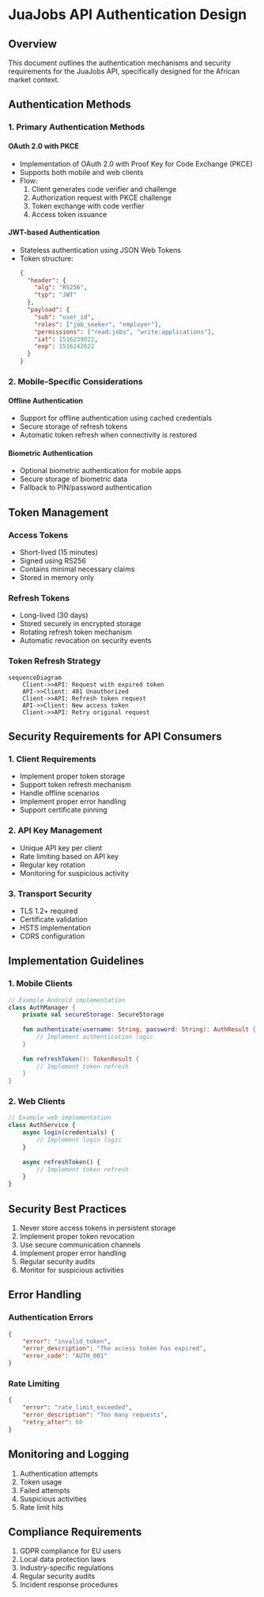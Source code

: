 
# JuaJobs API Authentication Design

## Overview
This document outlines the authentication mechanisms and security requirements for the JuaJobs API, specifically designed for the African market context.

## Authentication Methods

### 1. Primary Authentication Methods

#### OAuth 2.0 with PKCE
- Implementation of OAuth 2.0 with Proof Key for Code Exchange (PKCE)
- Supports both mobile and web clients
- Flow:
  1. Client generates code verifier and challenge
  2. Authorization request with PKCE challenge
  3. Token exchange with code verifier
  4. Access token issuance

#### JWT-based Authentication
- Stateless authentication using JSON Web Tokens
- Token structure:
  ```json
  {
    "header": {
      "alg": "RS256",
      "typ": "JWT"
    },
    "payload": {
      "sub": "user_id",
      "roles": ["job_seeker", "employer"],
      "permissions": ["read:jobs", "write:applications"],
      "iat": 1516239022,
      "exp": 1516242622
    }
  }
  ```

### 2. Mobile-Specific Considerations

#### Offline Authentication
- Support for offline authentication using cached credentials
- Secure storage of refresh tokens
- Automatic token refresh when connectivity is restored

#### Biometric Authentication
- Optional biometric authentication for mobile apps
- Secure storage of biometric data
- Fallback to PIN/password authentication

## Token Management

### Access Tokens
- Short-lived (15 minutes)
- Signed using RS256
- Contains minimal necessary claims
- Stored in memory only

### Refresh Tokens
- Long-lived (30 days)
- Stored securely in encrypted storage
- Rotating refresh token mechanism
- Automatic revocation on security events

### Token Refresh Strategy
```mermaid
sequenceDiagram
    Client->>API: Request with expired token
    API->>Client: 401 Unauthorized
    Client->>API: Refresh token request
    API->>Client: New access token
    Client->>API: Retry original request
```

## Security Requirements for API Consumers

### 1. Client Requirements
- Implement proper token storage
- Support token refresh mechanism
- Handle offline scenarios
- Implement proper error handling
- Support certificate pinning

### 2. API Key Management
- Unique API key per client
- Rate limiting based on API key
- Regular key rotation
- Monitoring for suspicious activity

### 3. Transport Security
- TLS 1.2+ required
- Certificate validation
- HSTS implementation
- CORS configuration

## Implementation Guidelines

### 1. Mobile Clients
```kotlin
// Example Android implementation
class AuthManager {
    private val secureStorage: SecureStorage
    
    fun authenticate(username: String, password: String): AuthResult {
        // Implement authentication logic
    }
    
    fun refreshToken(): TokenResult {
        // Implement token refresh
    }
}
```

### 2. Web Clients
```javascript
// Example web implementation
class AuthService {
    async login(credentials) {
        // Implement login logic
    }
    
    async refreshToken() {
        // Implement token refresh
    }
}
```

## Security Best Practices

1. Never store access tokens in persistent storage
2. Implement proper token revocation
3. Use secure communication channels
4. Implement proper error handling
5. Regular security audits
6. Monitor for suspicious activities

## Error Handling

### Authentication Errors
```json
{
    "error": "invalid_token",
    "error_description": "The access token has expired",
    "error_code": "AUTH_001"
}
```

### Rate Limiting
```json
{
    "error": "rate_limit_exceeded",
    "error_description": "Too many requests",
    "retry_after": 60
}
```

## Monitoring and Logging

1. Authentication attempts
2. Token usage
3. Failed attempts
4. Suspicious activities
5. Rate limit hits

## Compliance Requirements

1. GDPR compliance for EU users
2. Local data protection laws
3. Industry-specific regulations
4. Regular security audits
5. Incident response procedures 